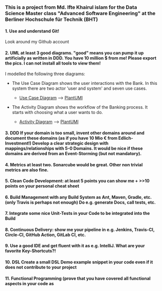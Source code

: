 ### This is a project from Md. Ifte Khairul islam for the Data Science Master class "Advanced Software Engineering" at the Berliner Hochschule für Technik (BHT) ###

#### 1. Use and understand **Git!** ####
Look around my Github account

#### 2. **UML** at least **3** good diagrams. "good" means you can pump it up artificially as written in DDD. You have 10 million $ from me! Please export the pics. I can not install all tools to view them! ####
I modelled the following three diagrams:
- The Use Case Diagram shows the user interactions with the Bank. In this system there are two actor 'user and system' and seven use cases.
   - [Use Case Diagram](UML/USE-CASE_Diagram.svg)   -->  [PlantUMl](UML/USE_CASE_Diagram)

- The Activity Diagram shows the workflow of the Banking process. It starts with choosing what a user wants to do.
   - [Activity Diagram](UML/Activity_diagram.svg)   -->  [PlantUMl](UML/Activity_Diagram)

#### 3. **DDD** If your domain is too small, invent other domains around and document these domains (as if you have 10 Mio € from Edlich-Investment!) Develop a clear strategic design with mappings/relationships with 5-0 Domains. It would be nice if these domains are derived from an Event-Storming (but not mandatory). ####



#### 4. **Metrics** at least two. Sonarcube would be great. Other non trivial metrics are also fine. ####



#### 5. **Clean Code Development:** at least **5** points you can show me + >>10 points on your **personal cheat sheet** ####




#### 6. **Build Management** with any Build System as Ant, Maven, Gradle, etc. (only Travis is perhaps not enough) Do e.g. generate Docs, call tests, etc. ####



#### 7. Integrate some nice **Unit-Tests** in your Code to be integrated into the Build ####



#### 8. **Continuous Delivery:** show me your pipeline in e.g. Jenkins, Travis-CI, Circle-CI, GitHub Action, GitLab CI, etc. ####



#### 9. Use a good **IDE** and get fluent with it as e.g. IntelliJ. What are your favorite **Key-Shortcuts**?! ####




#### 10. **DSL** Create a small DSL Demo example snippet in your code even if it does not contribute to your project ####




#### 11. **Functional Programming** (prove that you have covered all functional aspects in your code as ####
